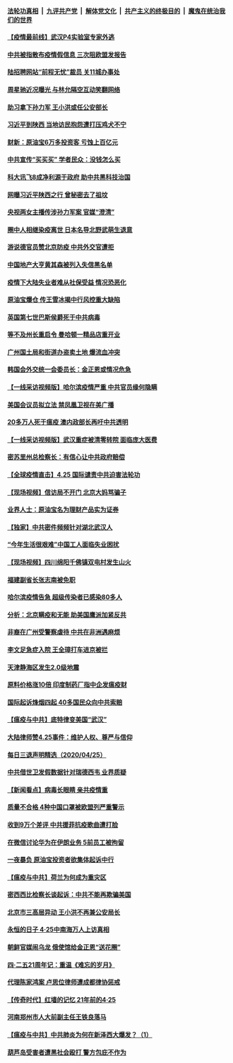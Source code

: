 

####  [法轮功真相](../../../../basic/blob/master/README.md?t=04270831) &nbsp;|&nbsp; [九评共产党](../../../../9ping.md/blob/master/README.md?t=04270831) &nbsp;|&nbsp; [解体党文化](../../../../jtdwh.md/blob/master/README.md?t=04270831)  &nbsp;|&nbsp; [共产主义的终极目的](../../../../gczydzjmd.md/blob/master/README.md?t=04270831) &nbsp;|&nbsp; [魔鬼在统治我们的世界](../../../../mgztzwmdsj.md/blob/master/README.md?t=04270831) 

#### [【疫情最前线】武汉P4实验室专家外逃](../pages/nsc413/n12063166.md?t=04270831) 

#### [中共被指散布疫情假信息 三次阻欧盟发报告](../pages/nsc413/n12063132.md?t=04270831) 

#### [陆招聘网站“前程无忧”裁员 关11城办事处](../pages/nsc413/n12063063.md?t=04270831) 

#### [周星驰近况曝光 与林允隔空互动笑翻网络](../pages/nsc413/n12062937.md?t=04270831) 

#### [助习拿下孙力军 王小洪或任公安部长](../pages/nsc413/n12063099.md?t=04270831) 

#### [习近平到陕西 当地访民抱怨遭打压鸡犬不宁](../pages/nsc413/n12062452.md?t=04270831) 

#### [财新：原油宝6万多投资客 亏蚀上百亿元](../pages/nsc413/n12062944.md?t=04270831) 

#### [中共宣传“买买买” 学者民众：没钱怎么买](../pages/nsc413/n12062907.md?t=04270831) 

#### [科大讯飞8成净利源于政府 助中共黑科技治国](../pages/nsc413/n12062848.md?t=04270831) 

#### [网曝习近平陕西之行 曾秘密去了祖坟](../pages/nsc413/n12062941.md?t=04270831) 

#### [央视两女主播传涉孙力军案 官媒“澄清”](../pages/nsc413/n12062931.md?t=04270831) 

#### [圈中人相继染疫离世 日本名导北野武萌生退意](../pages/nsc413/n12062791.md?t=04270831) 

#### [游说德官员赞北京防疫 中共外交官遭拒](../pages/nsc413/n12062802.md?t=04270831) 

#### [中国地产大亨黄其森被列入失信黑名单](../pages/nsc413/n12062616.md?t=04270831) 

#### [疫情下大陆失业者难从社保受益 情况恐恶化](../pages/nsc413/n12062625.md?t=04270831) 

#### [原油宝爆仓 传王雪冰揭中行风控重大缺陷](../pages/nsc413/n12062556.md?t=04270831) 

#### [英国第七世巴斯侯爵死于中共病毒](../pages/nsc413/n12062217.md?t=04270831) 

#### [等不及州长重启令 曼哈顿一精品店重开业](../pages/nsc413/n12062624.md?t=04270831) 

#### [广州国土局和街道办盗卖土地 爆流血冲突](../pages/nsc413/n12062491.md?t=04270831) 

#### [韩国会外交统一会委员长：金正恩或情况危急](../pages/nsc413/n12062517.md?t=04270831) 

#### [【一线采访视频版】哈尔滨疫情严重 中共官员缘何隐瞒](../pages/nsc413/n12062225.md?t=04270831) 

#### [美国会议员拟立法 禁凤凰卫视在美广播](../pages/nsc413/n12062454.md?t=04270831) 

#### [20多万人死于瘟疫 澳内政部长再吁中共透明](../pages/nsc413/n12062360.md?t=04270831) 

#### [【一线采访视频版】武汉重症被清零转院 面临庞大医费](../pages/nsc413/n12062181.md?t=04270831) 

#### [密苏里州总检察长：有信心让中共政府赔偿](../pages/nsc413/n12062437.md?t=04270831) 

#### [【全球疫情直击】4.25 国际谴责中共迫害法轮功](../pages/nsc413/n12062346.md?t=04270831) 


#### [【现场视频】信访局不开门 北京大妈骂骗子](../pages/nsc413/n12062372.md?t=04270831) 

#### [业界人士：原油宝名为理财产品实为证券](../pages/nsc413/n12061954.md?t=04270831) 

#### [【独家】中共密件频频针对湖北武汉人](../pages/nsc413/n12052032.md?t=04270831) 

#### [“今年生活很艰难”中国工人面临失业困扰](../pages/nsc413/n12059783.md?t=04270831) 

#### [【现场视频】四川绵阳千佛镇双电村发生山火](../pages/nsc413/n12062011.md?t=04270831) 

#### [福建副省长张志南被免职](../pages/nsc413/n12062192.md?t=04270831) 

#### [哈尔滨疫情告急 超级传染者已感染80多人](../pages/nsc413/n12061826.md?t=04270831) 

#### [分析：北京瞒疫和无能 助美国鹰派加紧反共](../pages/nsc413/n12049842.md?t=04270831) 

#### [非裔在广州受警察虐待 中共在非洲遇麻烦](../pages/nsc413/n12058949.md?t=04270831) 

#### [李文足急症入院 王全璋打车进京被拦](../pages/nsc413/n12062009.md?t=04270831) 

#### [天津静海区发生2.0级地震](../pages/nsc413/n12061946.md?t=04270831) 

#### [原料价格涨10倍 印度制药厂指中企发瘟疫财](../pages/nsc413/n12061718.md?t=04270831) 

#### [国际起诉烽烟四起 40多国民众向中共索赔](../pages/nsc413/n12057406.md?t=04270831) 

#### [【瘟疫与中共】底特律变美国“武汉”](../pages/nsc413/n12061762.md?t=04270831) 

#### [大陆律师赞4.25事件：维护人权、尊严与信仰](../pages/nsc413/n12057875.md?t=04270831) 

#### [每日三退声明精选（2020/04/25）](../pages/nsc413/n12061668.md?t=04270831) 

#### [中共借世卫发假数据针对瑞德西韦 业界质疑](../pages/nsc413/n12061400.md?t=04270831) 

#### [【新闻看点】病毒长眼睛 亲共疫情重](../pages/nsc413/n12061304.md?t=04270831) 

#### [质量不合格 4种中国口罩被欧盟列严重警示](../pages/nsc413/n12061558.md?t=04270831) 

#### [收到9万个差评 中共援菲抗疫歌曲遭打脸](../pages/nsc413/n12061514.md?t=04270831) 

#### [在微信讨论华为在伊朗业务 5前员工被拘留](../pages/nsc413/n12061384.md?t=04270831) 

#### [一夜暴负 原油宝投资者欲集体起诉中行](../pages/nsc413/n12061104.md?t=04270831) 

#### [【瘟疫与中共】荷兰为何成为重灾区](../pages/nsc413/n12042163.md?t=04270831) 

#### [密西西比检察长谈起诉：中共不能再欺骗美国](../pages/nsc413/n12060923.md?t=04270831) 

#### [北京市三高层异动 王小洪不再兼公安局长](../pages/nsc413/n12061069.md?t=04270831) 

#### [永恒的日子 4·25中南海万人上访真相](../pages/nsc413/n12061066.md?t=04270831) 

#### [朝鲜官媒闹乌龙 俄使馆给金正恩“送花圈”](../pages/nsc413/n12061172.md?t=04270831) 

#### [四·二五21周年记：重温《难忘的岁月》](../pages/nsc413/n12061148.md?t=04270831) 

#### [代理陈家鸿案 卢思位律师遭成都律协惩戒](../pages/nsc413/n12060614.md?t=04270831) 

#### [【传奇时代】红墙的记忆 21年前的4·25](../pages/nsc413/n12060934.md?t=04270831) 

#### [河南郑州市人大前副主任王铁良落马](../pages/nsc413/n12060765.md?t=04270831) 

#### [【瘟疫与中共】中共肺炎为何在新泽西大爆发？（1）](../pages/nsc413/n12060602.md?t=04270831) 

#### [葫芦岛受害者遭黑社会殴打 警方包庇不作为](../pages/nsc413/n12060957.md?t=04270831) 


